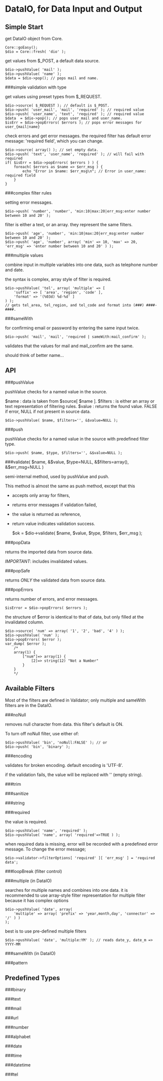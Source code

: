 DataIO, for Data Input and Output
=================================

Simple Start
------------

get DataIO object from Core.

    Core::goEasy();
    $dio = Core::fresh( 'dio' );

get values from $_POST, a default data source.

    $dio->pushValue( 'mail' );
    $dio->pushValue( 'name' );
    $data = $dio->pop(); // pops mail and name. 

###simple validation with type

get values using preset types from $_REQUEST.

    $dio->source( $_REQUEST ); // default is $_POST.
    $dio->push( 'user_mail', 'mail', 'required' ); // required value
    $dio->push( 'user_name', 'text', 'required' ); // required value
    $data  = $dio->pop(); // pops user_mail and user_name. 
    $isErr = $dio->popErrors( $errors ); // pops error messages for user_{mail|name}

check errors and get error messages.
the required filter has default error message: 'required field',
which you can change.

    $dio->source( array() ); // set empty data.
    $dio->push( 'text', 'user_name', 'required' ); // will fail with required
    if( $isErr = $dio->popErrors( $errors ) ) {
        foreach( $errors as $name => $err_msg ) {
            echo "Error in $name: $err_msg\n"; // Error in user_name: required field
        }
    }

###complex filter rules

setting error messages.

    $dio->push( 'number', 'number', 'min:10|max:20|err_msg:enter number between 10 and 20' );

filter is either a text, or an array. they represent the same filters.

    $dio->push( 'age', 'number', 'min:10|max:20|err_msg:enter number between 10 and 20' );
    $dio->push( 'age', 'number', array( 'min' => 10, 'max' => 20, 'err_msg' => 'enter number between 10 and 20' ) );

###multiple values

combine input in multiple variables into one data, such as 
telephone number and date. 

the syntax is complex, array style of filter is required. 

    $dio->pushValue( 'tel', array( 'multiple' => [ 
        'suffix' => [ 'area', 'region', 'code' ], 
        'format' => '(%03d) %d-%d' ] 
    ) );
    // gets tel_area, tel_region, and tel_code and format into (###) ####-####. 

###sameWith

for confirming email or password by entering the same input twice. 

    $dio->push( 'mail', 'mail', 'required | sameWith:mail_confirm' );

validates that the values for mail and mail_confirm are the same. 

should think of better name...


API
---

###pushValue

pushValue checks for a named value in the source.

$name
: data is taken from $source[ $name ].
$filters
: is either an array or text representation of filtering rules.
$value
: returns the found value. FALSE if error, NULL if not present in source data.

    $dio->pushValue( $name, $filters='', &$value=NULL );

###push

pushValue checks for a named value in the source with predefined filter type.

    $dio->push( $name, $type, $filters='', &$value=NULL );


###validate( $name, &$value, $type=NULL, &$filters=array(), &$err_msg=NULL )

semi-internal method, used by pushValue and push.

This method is almost the same as push method, except that this 
- accepts only array for filters, 
- returns error messages if validation failed, 
- the value is returned as reference,
- return value indicates validation success. 

    $ok = $dio->validate( $name, $value, $type, $filters, $err_msg );


###popData

returns the imported data from source data.

_IMPORTANT_: includes invalidated values.

###popSafe

returns _ONLY_ the validated data from source data.

###popErrors

returns number of errors, and error messages.

    $isError = $dio->popErrors( $errors );

the structure of $error is identical to that of data,
but only filled at the invalidated column.

    $dio->source( 'num' => array( '1', '2', 'bad', '4' ) );
    $dio->pushValue( 'num' );
    $dio->popErrors( $error );
    var_dump( $error );
        /*
        array(1) {
            ["num"]=> array(1) {
                [2]=> string(12) "Not a Number"
            }
        }
        */

Available Filters
-----------------

Most of the filters are defined in Validator;
only multiple and sameWith filters are in the DataIO.

###noNull

removes null character from data.
this filter's default is ON.

To turn off noNull filter, use either of:

    $dio->pushValue( 'bin', 'noNull:FALSE' ); // or
    $dio->push( 'bin', 'binary' );

###encoding

validates for broken encoding.
default encoding is 'UTF-8'.

if the validation fails, the value will be replaced with '' (empty string).

###trim


###sanitize


###string


###required

the value is required.

    $dio->pushValue( 'name', 'required' );
    $dio->pushValue( 'name', array( 'required'=>TRUE ) );

when required data is missing, error will be recorded with
a predefined error message. To change the error message;

    $dio->validator->filterOptions[ 'required' ][ 'err_msg' ] = 'required data';

###loopBreak (filter control)




###multiple (in DataIO)

searches for multiple names and combines into one data.
it is recommended to use array-style filter representation
for multiple filter because it has complex options

    $dio->pushValue( 'date', array(
        'multiple' => array( 'prefix' => 'year,month,day', 'connector' => '/' ) )
    );

best is to use pre-defined multiple filters

    $dio->pushValue( 'date', 'multiple:YM' ); // reads date_y, date_m => YYYY-MM


###sameWith (in DataIO)


###pattern



Predefined Types
----------------

###binary


###text


###mail


###url


###number


###alphabet


###date


###time


###datetime


###tel

